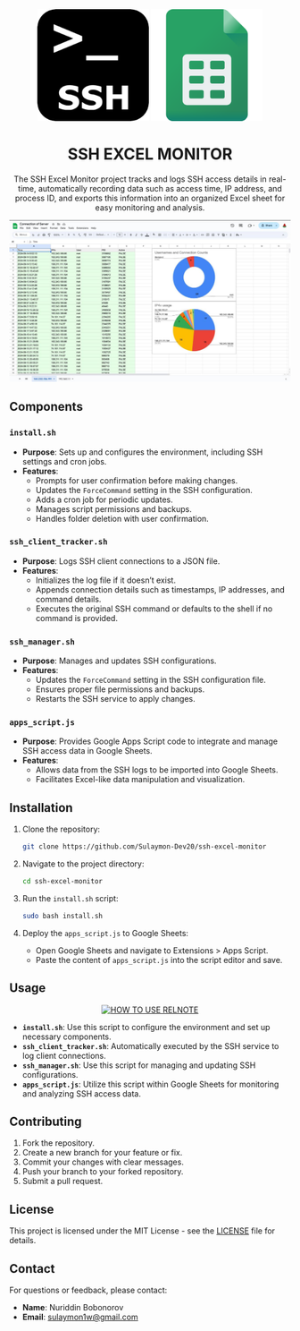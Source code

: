 <div align="center">

<img src="https://github.com/Sulaymon-Dev20/ssh-excel-monitor/blob/main/ssh-logo.png?raw=true" width="200" alt='ssh logo'/>
<img src="https://github.com/Sulaymon-Dev20/ssh-excel-monitor/blob/main/sheet-logo.png?raw=true" width="200" alt='google sheets logo'/>

# SSH EXCEL MONITOR
The SSH Excel Monitor project tracks and logs SSH access details in real-time, automatically recording data such as access time, IP address, and process ID, and exports this information into an organized Excel sheet for easy monitoring and analysis.
</div>

![ssh excel monitoring](example.jpg "SSH excel monitoring")

## Components

### `install.sh`

- **Purpose**: Sets up and configures the environment, including SSH settings and cron jobs.
- **Features**:
    - Prompts for user confirmation before making changes.
    - Updates the `ForceCommand` setting in the SSH configuration.
    - Adds a cron job for periodic updates.
    - Manages script permissions and backups.
    - Handles folder deletion with user confirmation.

### `ssh_client_tracker.sh`

- **Purpose**: Logs SSH client connections to a JSON file.
- **Features**:
    - Initializes the log file if it doesn’t exist.
    - Appends connection details such as timestamps, IP addresses, and command details.
    - Executes the original SSH command or defaults to the shell if no command is provided.

### `ssh_manager.sh`

- **Purpose**: Manages and updates SSH configurations.
- **Features**:
    - Updates the `ForceCommand` setting in the SSH configuration file.
    - Ensures proper file permissions and backups.
    - Restarts the SSH service to apply changes.

### `apps_script.js`

- **Purpose**: Provides Google Apps Script code to integrate and manage SSH access data in Google Sheets.
- **Features**:
    - Allows data from the SSH logs to be imported into Google Sheets.
    - Facilitates Excel-like data manipulation and visualization.

## Installation

1. Clone the repository:
    ```bash
    git clone https://github.com/Sulaymon-Dev20/ssh-excel-monitor
    ```

2. Navigate to the project directory:
    ```bash
    cd ssh-excel-monitor
    ```

3. Run the `install.sh` script:
    ```bash
    sudo bash install.sh
    ```

4. Deploy the `apps_script.js` to Google Sheets:
    - Open Google Sheets and navigate to Extensions > Apps Script.
    - Paste the content of `apps_script.js` into the script editor and save.

## Usage

<div align="center">

[![HOW TO USE RELNOTE](https://img.youtube.com/vi/YOUTUBE_VIDEO_ID_HERE/0.jpg)](https://www.youtube.com/watch?v=YOUTUBE_VIDEO_ID_HERE)
</div>

- **`install.sh`**: Use this script to configure the environment and set up necessary components.
- **`ssh_client_tracker.sh`**: Automatically executed by the SSH service to log client connections.
- **`ssh_manager.sh`**: Use this script for managing and updating SSH configurations.
- **`apps_script.js`**: Utilize this script within Google Sheets for monitoring and analyzing SSH access data.

## Contributing

1. Fork the repository.
2. Create a new branch for your feature or fix.
3. Commit your changes with clear messages.
4. Push your branch to your forked repository.
5. Submit a pull request.

## License

This project is licensed under the MIT License - see the [LICENSE](LICENSE) file for details.

## Contact

For questions or feedback, please contact:
- **Name**: Nuriddin Bobonorov
- **Email**: [sulaymon1w@gmail.com](mailto:sulaymon1w@gmail.com)
